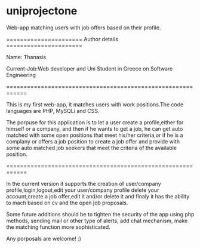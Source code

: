 # uniprojectone
Web-app matching users with job offers based on their profile.

====================== Author details ======================

Name: Thanasis

Current-Job:Web developer and Uni Student in Greece on Software Engineering

============================================================

This is my first web-app, it matches users with work positions.The code languages are PHP, MySQLi and CSS.

The porpuse for this application is to let a user create a profile,either for himself or a company, and then if he wants to get a job,
he can get auto matched with some open positions that meet his/her criteria,or if he is a complany or offers a job position to create
a job offer and provide with some auto matched job seekers that meet the criteria of the available position.

============================================================

In the current version it supports the creation of user/company profile,login,logout,edit your user/company profile delete your account,create a job offer,edit it and/or delete it and finaly it has the ability to mach based on cv and the open job proposals.

Some future additions should be to tighten the security of the app using php methods, sending mail or other type of alerts, add chat mechanism, make the matching function more sophisticated.

Any porposals are welcome! :)
